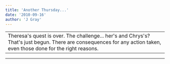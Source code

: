 ```yaml
---
title: 'Another Thursday...'
date: '2010-09-16'
author: 'J Gray'
---
```


<div>
<!-- Main content here -->
<table border="0" class="post"><tbody><tr><td>
   
   <div class="post_body">
       Theresa's quest is over. The challenge... her's and Chrys's? That's just begun. There are consequences for any action taken, even those done for the right reasons.<br>
   </div>
   </td></tr>
   </tbody></table><hr><table style="width:100%; border:0;" class="comment_table"><tbody></tbody></table>
<!-- End main content -->
              </div>
